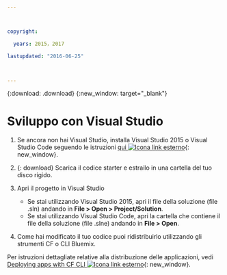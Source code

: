 ```yaml
---



copyright:

  years: 2015，2017

lastupdated: "2016-06-25"



---
```


{:download: .download}
{:new_window: target="_blank"}

# Sviluppo con Visual Studio

  1. Se ancora non hai Visual Studio, installa Visual Studio 2015 o Visual Studio Code seguendo le istruzioni [qui ![Icona link esterno](../icons/launch-glyph.svg)](https://msdn.microsoft.com/en-us/library/e2h7fzkw.aspx){: new_window}.

  1. {: download} Scarica il codice starter e estrailo in una cartella del tuo disco rigido.

  1. Apri il progetto in Visual Studio

      + Se stai utilizzando Visual Studio 2015, apri il file della soluzione (file .sln) andando in **File > Open > Project/Solution**.
      + Se stai utilizzando Visual Studio Code, apri la cartella che contiene il file della soluzione (file .slne) andando in **File > Open**.

  1. Come hai modificato il tuo codice puoi ridistribuirlo utilizzando gli strumenti CF o CLI Bluemix.

Per istruzioni dettagliate relative alla distribuzione delle applicazioni, vedi [Deploying apps with CF CLI ![Icona link esterno](../icons/launch-glyph.svg)](./install_cli.html){: new_window}.
